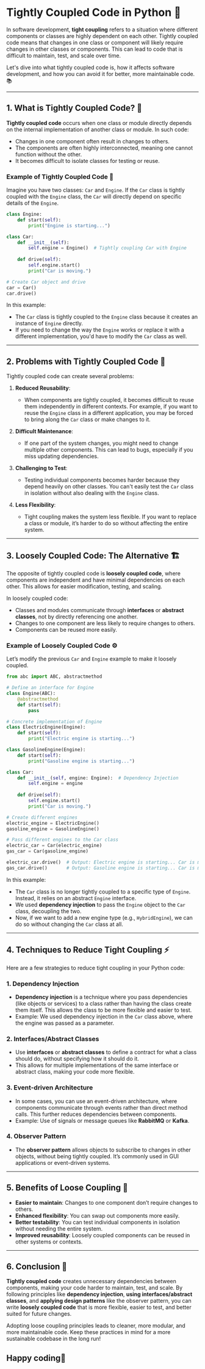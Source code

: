 # Tightly Coupled Code in Python 🔗

In software development, **tight coupling** refers to a situation where different components or classes are highly dependent on each other. Tightly coupled code means that changes in one class or component will likely require changes in other classes or components. This can lead to code that is difficult to maintain, test, and scale over time.

Let's dive into what tightly coupled code is, how it affects software development, and how you can avoid it for better, more maintainable code. 📚

---

## 1. What is Tightly Coupled Code? 🤔

**Tightly coupled code** occurs when one class or module directly depends on the internal implementation of another class or module. In such code:
- Changes in one component often result in changes to others.
- The components are often highly interconnected, meaning one cannot function without the other.
- It becomes difficult to isolate classes for testing or reuse.

### Example of Tightly Coupled Code 🔗

Imagine you have two classes: `Car` and `Engine`. If the `Car` class is tightly coupled with the `Engine` class, the `Car` will directly depend on specific details of the `Engine`.

```python
class Engine:
    def start(self):
        print("Engine is starting...")

class Car:
    def __init__(self):
        self.engine = Engine()  # Tightly coupling Car with Engine
    
    def drive(self):
        self.engine.start()
        print("Car is moving.")

# Create Car object and drive
car = Car()
car.drive()
```

In this example:
- The `Car` class is tightly coupled to the `Engine` class because it creates an instance of `Engine` directly.
- If you need to change the way the `Engine` works or replace it with a different implementation, you'd have to modify the `Car` class as well.

---

## 2. Problems with Tightly Coupled Code 🚧

Tightly coupled code can create several problems:

1. **Reduced Reusability**: 
   - When components are tightly coupled, it becomes difficult to reuse them independently in different contexts. For example, if you want to reuse the `Engine` class in a different application, you may be forced to bring along the `Car` class or make changes to it.

2. **Difficult Maintenance**:
   - If one part of the system changes, you might need to change multiple other components. This can lead to bugs, especially if you miss updating dependencies.
   
3. **Challenging to Test**:
   - Testing individual components becomes harder because they depend heavily on other classes. You can't easily test the `Car` class in isolation without also dealing with the `Engine` class.
   
4. **Less Flexibility**:
   - Tight coupling makes the system less flexible. If you want to replace a class or module, it’s harder to do so without affecting the entire system.

---

## 3. Loosely Coupled Code: The Alternative 🏗️

The opposite of tightly coupled code is **loosely coupled code**, where components are independent and have minimal dependencies on each other. This allows for easier modification, testing, and scaling.

In loosely coupled code:
- Classes and modules communicate through **interfaces** or **abstract classes**, not by directly referencing one another.
- Changes to one component are less likely to require changes to others.
- Components can be reused more easily.

### Example of Loosely Coupled Code ⚙️

Let’s modify the previous `Car` and `Engine` example to make it loosely coupled.

```python
from abc import ABC, abstractmethod

# Define an interface for Engine
class Engine(ABC):
    @abstractmethod
    def start(self):
        pass

# Concrete implementation of Engine
class ElectricEngine(Engine):
    def start(self):
        print("Electric engine is starting...")

class GasolineEngine(Engine):
    def start(self):
        print("Gasoline engine is starting...")

class Car:
    def __init__(self, engine: Engine):  # Dependency Injection
        self.engine = engine
    
    def drive(self):
        self.engine.start()
        print("Car is moving.")

# Create different engines
electric_engine = ElectricEngine()
gasoline_engine = GasolineEngine()

# Pass different engines to the Car class
electric_car = Car(electric_engine)
gas_car = Car(gasoline_engine)

electric_car.drive()  # Output: Electric engine is starting... Car is moving.
gas_car.drive()       # Output: Gasoline engine is starting... Car is moving.
```

In this example:
- The `Car` class is no longer tightly coupled to a specific type of `Engine`. Instead, it relies on an abstract `Engine` interface.
- We used **dependency injection** to pass the `Engine` object to the `Car` class, decoupling the two.
- Now, if we want to add a new engine type (e.g., `HybridEngine`), we can do so without changing the `Car` class at all.

---

## 4. Techniques to Reduce Tight Coupling ⚡

Here are a few strategies to reduce tight coupling in your Python code:

### 1. **Dependency Injection**
   - **Dependency injection** is a technique where you pass dependencies (like objects or services) to a class rather than having the class create them itself. This allows the class to be more flexible and easier to test.
   - Example: We used dependency injection in the `Car` class above, where the engine was passed as a parameter.

### 2. **Interfaces/Abstract Classes**
   - Use **interfaces** or **abstract classes** to define a contract for what a class should do, without specifying how it should do it.
   - This allows for multiple implementations of the same interface or abstract class, making your code more flexible.

### 3. **Event-driven Architecture**
   - In some cases, you can use an event-driven architecture, where components communicate through events rather than direct method calls. This further reduces dependencies between components.
   - Example: Use of signals or message queues like **RabbitMQ** or **Kafka**.

### 4. **Observer Pattern**
   - The **observer pattern** allows objects to subscribe to changes in other objects, without being tightly coupled. It’s commonly used in GUI applications or event-driven systems.

---

## 5. Benefits of Loose Coupling 🌟

- **Easier to maintain**: Changes to one component don’t require changes to others.
- **Enhanced flexibility**: You can swap out components more easily.
- **Better testability**: You can test individual components in isolation without needing the entire system.
- **Improved reusability**: Loosely coupled components can be reused in other systems or contexts.

---

## 6. Conclusion 🏁

**Tightly coupled code** creates unnecessary dependencies between components, making your code harder to maintain, test, and scale. By following principles like **dependency injection**, **using interfaces/abstract classes**, and **applying design patterns** like the observer pattern, you can write **loosely coupled code** that is more flexible, easier to test, and better suited for future changes.

Adopting loose coupling principles leads to cleaner, more modular, and more maintainable code. Keep these practices in mind for a more sustainable codebase in the long run!

Happy coding🚀
---
